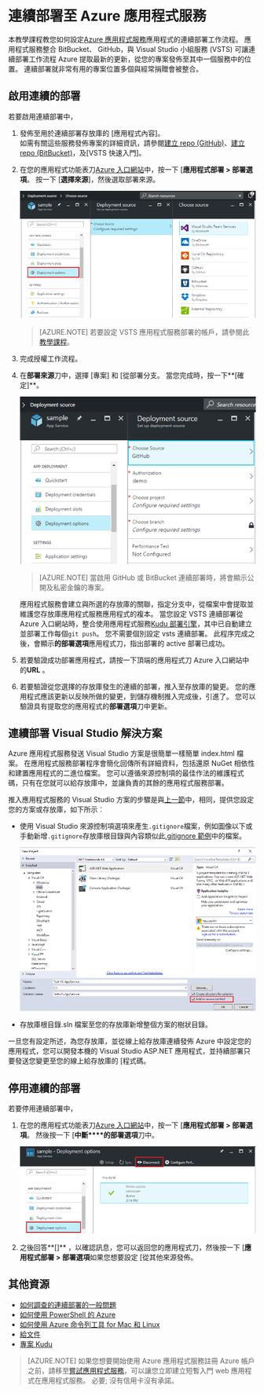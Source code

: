 <properties
    pageTitle="Azure 應用程式服務的連續部署 |Microsoft Azure"
    description="瞭解如何啟用連續部署至 Azure 應用程式服務。"
    services="app-service"
    documentationCenter=""
    authors="dariagrigoriu"
    manager="wpickett"
    editor="mollybos"/>

<tags
    ms.service="app-service"
    ms.workload="na"
    ms.tgt_pltfrm="na"
    ms.devlang="na"
    ms.topic="article"
    ms.date="10/28/2016"
    ms.author="dariagrigoriu"/>
    
# <a name="continuous-deployment-to-azure-app-service"></a>連續部署至 Azure 應用程式服務

本教學課程教您如何設定[Azure 應用程式服務]應用程式的連續部署工作流程。 應用程式服務整合 BitBucket、 GitHub，與 Visual Studio 小組服務 (VSTS) 可讓連續部署工作流程 Azure 提取最新的更新，從您的專案發佈至其中一個服務中的位置。 連續部署就非常有用的專案位置多個與經常捐贈會被整合。

## <a name="overview"></a>啟用連續的部署

若要啟用連續部署中， 

1. 發佈至用於連續部署存放庫的 [應用程式內容]。  
    如需有關這些服務發佈專案的詳細資訊，請參閱[建立 repo (GitHub)]、[建立 repo (BitBucket)]，及[VSTS 快速入門]。

2. 在您的應用程式功能表刀[Azure 入口網站]中，按一下 [**應用程式部署 > 部署選項**。 按一下 [**選擇來源**]，然後選取部署來源。  

    ![](./media/app-service-continuous-deployment/cd_options.png)
    
    > [AZURE.NOTE] 若要設定 VSTS 應用程式服務部署的帳戶，請參閱此[教學課程](https://github.com/projectkudu/kudu/wiki/Setting-up-a-VSTS-account-so-it-can-deploy-to-a-Web-App)。
    
3. 完成授權工作流程。 

4. 在**部署來源**刀中，選擇 [專案] 和 [從部署分支。 當您完成時，按一下**[確定]**。
  
    ![](./media/app-service-continuous-deployment/github_option.png)

    > [AZURE.NOTE] 當啟用 GitHub 或 BitBucket 連續部署時，將會顯示公開及私密金鑰的專案。

    應用程式服務會建立與所選的存放庫的關聯，指定分支中，從檔案中會提取並維護您存放庫應用程式服務應用程式的複本。 當您設定 VSTS 連續部署從 Azure 入口網站時，整合使用應用程式服務[Kudu 部署引擎](https://github.com/projectkudu/kudu/wiki)，其中已自動建立並部署工作每個`git push`。 您不需要個別設定 vsts 連續部署。 此程序完成之後，會顯示**的部署選項**應用程式刀，指出部署的 active 部署已成功。

5. 若要驗證成功部署應用程式，請按一下頂端的應用程式刀 Azure 入口網站中的**URL** 。 

6. 若要驗證從您選擇的存放庫發生的連續的部署，推入至存放庫的變更。 您的應用程式應該更新以反映所做的變更，到儲存機制推入完成後，引進了。 您可以驗證具有提取您的應用程式的**部署選項**刀中更新。

## <a name="VSsolution"></a>連續部署 Visual Studio 解決方案 

Azure 應用程式服務發送 Visual Studio 方案是很簡單一樣簡單 index.html 檔案。 在應用程式服務部署程序會簡化回傳所有詳細資料，包括還原 NuGet 相依性和建置應用程式的二進位檔案。 您可以遵循來源控制項的最佳作法的維護程式碼，只有在您就可以給存放庫中，並讓負責的其餘的應用程式服務部署。

推入應用程式服務的 Visual Studio 方案的步驟是與[上一節](#overview)中，相同，提供您設定您的方案或存放庫，如下所示︰

-   使用 Visual Studio 來源控制項選項來產生`.gitignore`檔案，例如圖像以下或手動新增`.gitignore`存放庫根目錄與內容類似此[.gitignore 範例](https://github.com/github/gitignore/blob/master/VisualStudio.gitignore)中的檔案。 

    ![](./media/app-service-continuous-deployment/VS_source_control.png)
 
-   存放庫根目錄.sln 檔案至您的存放庫新增整個方案的樹狀目錄。

一旦您有設定所述，為您存放庫，並從線上給存放庫連續發佈 Azure 中設定您的應用程式，您可以開發本機的 Visual Studio ASP.NET 應用程式，並持續部署只要發送您變更至您的線上給存放庫的 [程式碼。

## <a name="disableCD"></a>停用連續的部署

若要停用連續部署中， 

1. 在您的應用程式功能表刀[Azure 入口網站]中，按一下 [**應用程式部署 > 部署選項**。 然後按一下 [**中斷****的部署選項**刀中。

    ![](./media/app-service-continuous-deployment/cd_disconnect.png)    

2. 之後回答**[]** ，以確認訊息，您可以返回您的應用程式刀，然後按一下 [**應用程式部署 > 部署選項**如果您想要設定 [從其他來源發佈。

## <a name="additional-resources"></a>其他資源

* [如何調查的連續部署的一般問題](https://github.com/projectkudu/kudu/wiki/Investigating-continuous-deployment)
* [如何使用 PowerShell 的 Azure]
* [如何使用 Azure 命令列工具 for Mac 和 Linux]
* [給文件]
* [專案 Kudu](https://github.com/projectkudu/kudu/wiki)

>[AZURE.NOTE] 如果您想要開始使用 Azure 應用程式服務註冊 Azure 帳戶之前，請移至[嘗試應用程式服務](http://go.microsoft.com/fwlink/?LinkId=523751)，可以讓您立即建立短暫入門 web 應用程式在應用程式服務。 必要; 沒有信用卡沒有承諾。

[Azure 應用程式服務]: https://azure.microsoft.com/en-us/documentation/articles/app-service-changes-existing-services/ 
[Azure 入口網站]: https://portal.azure.com
[VSTS Portal]: https://www.visualstudio.com/en-us/products/visual-studio-team-services-vs.aspx
[Installing Git]: http://git-scm.com/book/en/Getting-Started-Installing-Git
[如何使用 PowerShell 的 Azure]: ../articles/powershell-install-configure.md
[如何使用 Azure 命令列工具 for Mac 和 Linux]: ../articles/xplat-cli-install.md
[給文件]: http://git-scm.com/documentation

[建立 repo (GitHub)]: https://help.github.com/articles/create-a-repo
[建立 repo (BitBucket)]: https://confluence.atlassian.com/display/BITBUCKET/Create+an+Account+and+a+Git+Repo
[快速入門 VSTS]: https://www.visualstudio.com/get-started/overview-of-get-started-tasks-vs
[Continuous delivery to Azure using Visual Studio Team Services]: ../articles/cloud-services/cloud-services-continuous-delivery-use-vso.md
